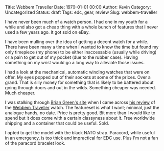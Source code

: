 Title: Webbem Traveller
Date: 1970-01-01 00:00
Author: Kevin
Category: Uncategorized
Status: draft
Tags: edc, gear, review
Slug: webbem-traveller

I have never been much of a watch person. I had one in my youth for a while and also got a cheap thing with a whole bunch of features that I never used a few years ago. It got sold on eBay.

I have been mulling over the idea of getting a decent watch for a while. There have been many a time when I wanted to know the time but found my only timepiece (my phone) to be either inaccessable (usually while driving) or a pain to get out of my pocket (due to the rubber case). Having something on my wrist would go a long way to alleviate those issues.

I had a look at the mechanical, automatic winding watches that were on offer. My eyes popped out of their sockets at some of the prices. Over a grand. That is silly money for something that is likely to be battered about going through doors and out in the wilds. Something cheaper was needed. Much cheaper.

I was stalking through [Brian Green's site](http://briangreen.net) when I came across [his review](http://briangreen.net/2014/11/webbem-traveler-analog-outdoor-watch.html) of the [Webbem Traveller](http://www.webbem.com/collections/traveler) watch. The featureset is what I want; minimal, just the analogue hands, no date. Price is pretty good. Bit more than I would like to spend but it does come with a certain classyness about it. Free worldwide shipping and a container that could be useful. Sold.

I opted to get the model with the black NATO strap. Paracord, while useful in an emergency, is too thick and impractical for EDC use. Plus I'm not a fan of the paracord bracelet look.
